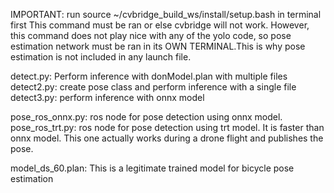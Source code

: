 IMPORTANT: run source ~/cvbridge_build_ws/install/setup.bash in terminal first
This command must be ran or else cvbridge will not work. However, this command does not play nice with any of the yolo code, so pose estimation network must be ran in its OWN TERMINAL.This is why pose estimation is not included in any launch file.

detect.py:          Perform inference with donModel.plan with multiple files
detect2.py:         create pose class and perform inference with a single file
detect3.py:         perform inference with onnx model

pose_ros_onnx.py:   ros node for pose detection using onnx model. 
pose_ros_trt.py:    ros node for pose detection using trt model. It is faster than onnx model. This one actually works during a drone flight and publishes the pose.

model_ds_60.plan:  This is a legitimate trained model for bicycle pose estimation

